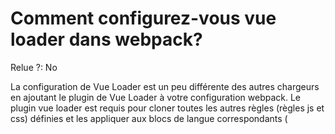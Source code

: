 # Comment configurez-vous vue loader dans webpack?

Relue ?: No

La configuration de
 Vue Loader est un peu différente des autres chargeurs en ajoutant le 
plugin de Vue Loader à votre configuration webpack.  Le plugin vue 
loader est requis pour cloner toutes les autres règles (règles js et 
css) définies et les appliquer aux blocs de langue correspondants 
(<script> et <style>) dans les fichiers .vue.

Par exemple, la démonstration simple de la configuration de webpack pour vue loader serait comme ci-dessous,

```jsx
// webpack.config.js
const VueLoaderPlugin = require('vue-loader/lib/plugin')

module.exports = {
  mode: 'development',
  module: {
    rules: [
      {
        test: /\.vue$/,
        loader: 'vue-loader'
      },
      // this will apply to both plain `.js` files and `<script>` blocks in `.vue` files
      {
        test: /\.js$/,
        loader: 'babel-loader'
      },
      // this will apply to both plain `.css` files and `<style>` blocks in `.vue` files
      {
        test: /\.css$/,
        use: [
          'vue-style-loader',
          'css-loader'
        ]
      }
    ]
  },
  plugins: [
    // make sure to include the plugin for cloning and mapping them to respective language blocks
    new VueLoaderPlugin()
  ]
}
```